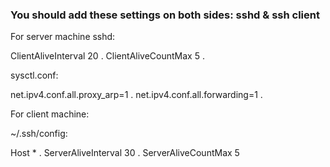 ### You should add these settings on both sides: sshd & ssh client

For server machine
sshd:

ClientAliveInterval 20 . 
ClientAliveCountMax 5 . 

sysctl.conf:

net.ipv4.conf.all.proxy_arp=1 . 
net.ipv4.conf.all.forwarding=1 . 

For client machine:

~/.ssh/config:

Host * . 
ServerAliveInterval 30 . 
ServerAliveCountMax 5

